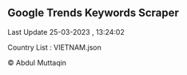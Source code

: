 

## Google Trends Keywords Scraper 
 
Last Update 25-03-2023 , 13:24:02

Country List :
VIETNAM.json



© Abdul Muttaqin 

